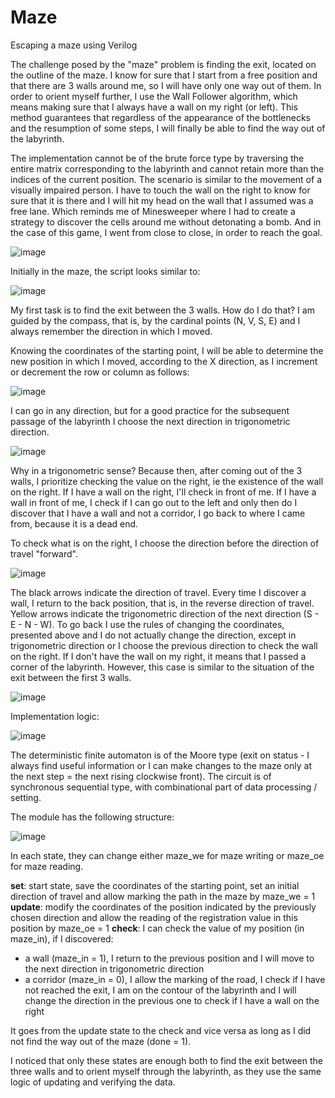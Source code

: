 # Maze
Escaping a maze using Verilog

The challenge posed by the "maze" problem is finding the exit, located on the outline of the maze. I know for sure that I start from a free position and that there are 3 walls around me, so I will have only one way out of them. In order to orient myself further, I use the Wall Follower algorithm, which means making sure that I always have a wall on my right (or left). This method guarantees that regardless of the appearance of the bottlenecks and the resumption of some steps, I will finally be able to find the way out of the labyrinth.

The implementation cannot be of the brute force type by traversing the entire matrix corresponding to the labyrinth and cannot retain more than the indices of the current position. The scenario is similar to the movement of a visually impaired person. I have to touch the wall on the right to know for sure that it is there and I will hit my head on the wall that I assumed was a free lane. Which reminds me of Minesweeper where I had to create a strategy to discover the cells around me without detonating a bomb. And in the case of this game, I went from close to close, in order to reach the goal.

![image](https://user-images.githubusercontent.com/89164540/156737960-e4333ddc-2f0b-488b-b258-8c09dfa9d11c.png)

Initially in the maze, the script looks similar to:

![image](https://user-images.githubusercontent.com/89164540/157997870-bce2bdbb-0bed-43e8-a3a2-d6294e46a2b8.png)


My first task is to find the exit between the 3 walls.
How do I do that? I am guided by the compass, that is, by the cardinal points (N, V, S, E) and I always remember the direction in which I moved.

Knowing the coordinates of the starting point, I will be able to determine the new position in which I moved, according to the X direction, as I increment or decrement the row or column as follows:

![image](https://user-images.githubusercontent.com/89164540/157997881-a72f2842-bc87-401c-87c3-4b3dd08abb63.png)


I can go in any direction, but for a good practice for the subsequent passage of the labyrinth I choose the next direction in trigonometric direction.

![image](https://user-images.githubusercontent.com/89164540/156738965-519bd825-10ef-4821-89d4-f1eef2d61f6f.png)

Why in a trigonometric sense? Because then, after coming out of the 3 walls, I prioritize checking the value on the right, ie the existence of the wall on the right. If I have a wall on the right, I'll check in front of me. If I have a wall in front of me, I check if I can go out to the left and only then do I discover that I have a wall and not a corridor, I go back to where I came from, because it is a dead end.

To check what is on the right, I choose the direction before the direction of travel "forward".

![image](https://user-images.githubusercontent.com/89164540/157997908-d4c70533-602d-490c-8ea0-371e199a3f1a.png)


The black arrows indicate the direction of travel. Every time I discover a wall, I return to the back position, that is, in the reverse direction of travel. Yellow arrows indicate the trigonometric direction of the next direction (S - E - N - W).
To go back I use the rules of changing the coordinates, presented above and I do not actually change the direction, except in trigonometric direction or I choose the previous direction to check the wall on the right.
If I don't have the wall on my right, it means that I passed a corner of the labyrinth. However, this case is similar to the situation of the exit between the first 3 walls.

![image](https://user-images.githubusercontent.com/89164540/157997921-f371be59-a32f-455e-8eda-967402416639.png)


Implementation logic:

![image](https://user-images.githubusercontent.com/89164540/157997935-e3d79856-9d11-495b-9ef2-69209918ebaf.png)


The deterministic finite automaton is of the Moore type (exit on status - I always find useful information or I can make changes to the maze only at the next step = the next rising clockwise front). The circuit is of synchronous sequential type, with combinational part of data processing / setting. 

The module has the following structure:

![image](https://user-images.githubusercontent.com/89164540/157997948-284d8ddc-1f22-42a4-a100-97b7347e586b.png)

In each state, they can change either maze_we for maze writing or maze_oe for maze reading.

**set**: start state, save the coordinates of the starting point, set an initial direction of travel and allow marking the path in the maze by maze_we = 1
**update**: modify the coordinates of the position indicated by the previously chosen direction and allow the reading of the registration value in this position by maze_oe = 1
**check**: I can check the value of my position (in maze_in), if I discovered:
- a wall (maze_in = 1), I return to the previous position and I will move to the next direction in trigonometric direction
- a corridor (maze_in = 0), I allow the marking of the road, I check if I have not reached the exit, I am on the contour of the labyrinth and I will change the direction in the previous one to check if I have a wall on the right

It goes from the update state to the check and vice versa as long as I did not find the way out of the maze (done = 1).

I noticed that only these states are enough both to find the exit between the three walls and to orient myself through the labyrinth, as they use the same logic of updating and verifying the data.
